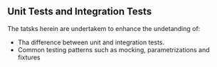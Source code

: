 ## Unit Tests and Integration Tests 
The tatsks herein are undertakem to enhance the undetanding of:
- Tha difference between unit and integration tests.
- Common testing patterns such as mocking, parametrizations and fixtures
